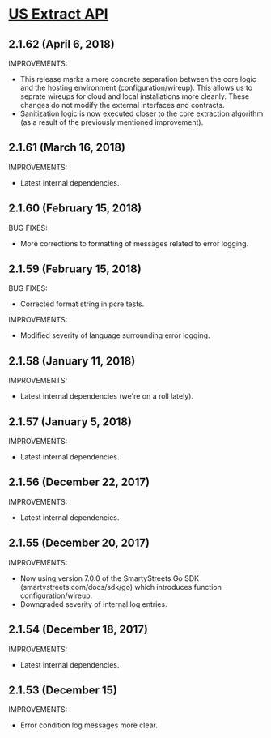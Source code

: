# [US Extract API](https://smartystreets.com/docs/local/us-extract-api)

## 2.1.62 (April 6, 2018)

IMPROVEMENTS:

- This release marks a more concrete separation between the core logic and the hosting environment (configuration/wireup). This allows us to seprate wireups for cloud and local installations more cleanly. These changes do not modify the external interfaces and contracts.
- Sanitization logic is now executed closer to the core extraction algorithm (as a result of the previously mentioned improvement).


## 2.1.61 (March 16, 2018)

IMPROVEMENTS:

- Latest internal dependencies.


## 2.1.60 (February 15, 2018)

BUG FIXES:

- More corrections to formatting of messages related to error logging.


## 2.1.59 (February 15, 2018)

BUG FIXES:

- Corrected format string in pcre tests.

IMPROVEMENTS:

- Modified severity of language surrounding error logging.


## 2.1.58 (January 11, 2018)

IMPROVEMENTS:

- Latest internal dependencies (we're on a roll lately).


## 2.1.57 (January 5, 2018)

IMPROVEMENTS:

- Latest internal dependencies.


## 2.1.56 (December 22, 2017)

IMPROVEMENTS:

- Latest internal dependencies.


## 2.1.55 (December 20, 2017)

IMPROVEMENTS:

- Now using version 7.0.0 of the SmartyStreets Go SDK (smartystreets.com/docs/sdk/go) which introduces function configuration/wireup.
- Downgraded severity of internal log entries.


## 2.1.54 (December 18, 2017)

IMPROVEMENTS:

- Latest internal dependencies.


## 2.1.53 (December 15)

IMPROVEMENTS:

- Error condition log messages more clear.
